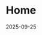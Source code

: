 ---
title: 'Home'
date: 2025-09-25
type: landing
sections:
  - block: markdown
    content:
      title: "박민호의 블로그"
      subtitle: "게임 프로그래밍, 모바일, 그리고 AI에 대한 이야기를 나눕니다."
    design:
      align: center
      background:
        image:
          filename: 'JuJak.png'
        image_darken: 0.6
      text_color_light: true

  - block: resume-biography
    content:
      username: admin
    design:
      spacing:
        padding: [0, 0, 0, 0]
      biography:
        style: 'text-align: justify; font-size: 0.8em;'
      avatar:
        size: medium
        shape: circle

  - block: markdown
    content:
      text: |
        <style>
          .slider-container { position: relative; max-width: 100%; margin: auto; overflow: hidden; border-radius: 10px; }
          .slider-container .slide { display: none; width: 100%; }
          .slider-container .slide img { width: 100%; vertical-align: middle; }
          .slider-container .prev, .slider-container .next { cursor: pointer; position: absolute; top: 50%; width: auto; padding: 16px; margin-top: -22px; color: white; font-weight: bold; font-size: 20px; transition: 0.6s ease; border-radius: 0 3px 3px 0; user-select: none; background-color: rgba(0,0,0,0.5); }
          .slider-container .next { right: 0; border-radius: 3px 0 0 3px; }
          .slider-container .prev:hover, .slider-container .next:hover { background-color: rgba(0,0,0,0.8); }
        </style>

        <div class="container-fluid">
          <div class="row">
            <div class="col-12">
              <div class="slider-container">
                <div class="slide"><img src="/blog/random-map/oni.jpg" alt="슬라이드 1"></div>
                <div class="slide"><img src="/blog/probability/prob.jpg" alt="슬라이드 2"></div>
                <div class="slide"><img src="/blog/ui-management/ui.jpg" alt="슬라이드 3"></div>
                <a class="prev" onclick="plusSlides(-1)">&#10094;</a>
                <a class="next" onclick="plusSlides(1)">&#10095;</a>
              </div>
            </div>
          </div>
        </div>

        <script>
          let slideIndex = 1;
          showSlides(slideIndex);
          function plusSlides(n) { showSlides(slideIndex += n); }
          function showSlides(n) {
            let i;
            let slides = document.getElementsByClassName("slide");
            if (slides.length === 0) return;
            if (n > slides.length) { slideIndex = 1 }
            if (n < 1) { slideIndex = slides.length }
            for (i = 0; i < slides.length; i++) { slides[i].style.display = "none"; }
            if (slides.length > 0) { slides[slideIndex-1].style.display = "block"; }
          }
          setInterval(function() { plusSlides(1); }, 3000);
        </script>
    design:
      spacing:
        padding: ["20px", "0", "20px", "0"]

  - block: collection
    content:
      title: "추천 글"
      filters:
        folders: [blog]
        tag: Featured
        count: 3
    design:
      view: custom-view-1.html

  - block: collection
    content:
      title: "포토폴리오"
      filters:
        folders: [blog]
        tag: Portfolio
        count: 3
    design:
      view: card
      
  - block: collection
    content:
      title: "코딩 이야기"
      filters:
        folders: [blog]
        tag: Coding Stories
        count: 3
    design:
      view: custom-view-2.html

  - block: markdown
    content:
      text: |
        <link rel="stylesheet" href="https://unpkg.com/leaflet@1.7.1/dist/leaflet.css" />
        <script src="https://unpkg.com/leaflet@1.7.1/dist/leaflet.js"></script>

        <div class="container-fluid">
          <div class="row">
            <div class="col-12">
              <h2 style="text-align: center; margin-bottom: 1.5rem;">오시는 길</h2>
              <div id="map" style="width: 450px; height: 450px; border-radius: 10px;"></div>
            </div>
          </div>
        </div>

        <script>
          window.addEventListener('load', function () {
            const mapElement = document.getElementById('map');
            if (mapElement && typeof L !== 'undefined') {
              var map = L.map('map').setView([35.8469, 127.1293], 15);
              L.tileLayer('https://{s}.tile.openstreetmap.org/{z}/{x}/{y}.png', {
                attribution: '&copy; <a href="https://www.openstreetmap.org/copyright">OpenStreetMap</a> contributors'
              }).addTo(map);
              L.marker([35.8469, 127.1293]).addTo(map).bindPopup('전북대학교 전주캠퍼스').openPopup();
            }
          });
        </script>
    design:
      spacing:
        padding: ['3rem', 0, '6rem', 0]
---